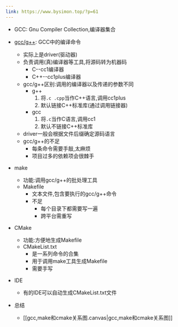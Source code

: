 ```yaml
---
link: https://www.bysimon.top/?p=61
---
```

- GCC: Gnu Compiler Collection,编译器集合
- [gcc/g++](https://www.zhihu.com/question/20940822/answer/1942335273): GCC中的编译命令
	- 实际上是driver(驱动器)
	- 负责调用(真)编译器等工具,将源码转为机器码
		- C--cc1编译器
		- C++--cc1plus编译器
	- gcc/g++区别:调用的编译器以及传递的参数不同
		- g++
			1. 将`.c .cpp`当作C++语言,调用cc1plus
			2. 默认链接C++标准库(通过调用链接器)
		- gcc
			1. 将`.c`当作C语言,调用cc1
			2. 默认不链接C++标准库
	- driver一般会根据文件后缀确定源码语言
	- gcc/g++的不足
		- 每条命令需要手敲,太麻烦
		- 项目过多的依赖项会很棘手
- make
	- 功能:调用gcc/g++的批处理工具
	- Makefile
		- 文本文件,包含要执行的gcc/g++命令
		- 不足
			- 每个目录下都需要写一遍
			- 跨平台需重写
- CMake
	- 功能:方便地生成Makefile
	- CMakeList.txt
		- 是一系列命令的合集
		- 用于调用make工具生成Makefile
		- 需要手写
- IDE
	- 有的IDE可以自动生成CMakeList.txt文件

- 总结
	- [[gcc,make和cmake关系图.canvas|gcc,make和cmake关系图]]